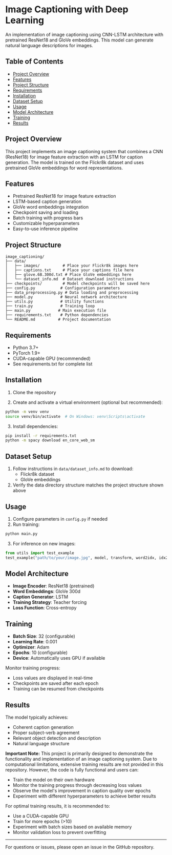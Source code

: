 # Image Captioning with Deep Learning

An implementation of image captioning using CNN-LSTM architecture with pretrained ResNet18 and GloVe embeddings. This model can generate natural language descriptions for images.

## Table of Contents
- [Project Overview](#project-overview)
- [Features](#features)
- [Project Structure](#project-structure)
- [Requirements](#requirements)
- [Installation](#installation)
- [Dataset Setup](#dataset-setup)
- [Usage](#usage)
- [Model Architecture](#model-architecture)
- [Training](#training)
- [Results](#results)

## Project Overview
This project implements an image captioning system that combines a CNN (ResNet18) for image feature extraction with an LSTM for caption generation. The model is trained on the Flickr8k dataset and uses pretrained GloVe embeddings for word representations.

## Features
- Pretrained ResNet18 for image feature extraction
- LSTM-based caption generation
- GloVe word embeddings integration
- Checkpoint saving and loading
- Batch training with progress bars
- Customizable hyperparameters
- Easy-to-use inference pipeline

## Project Structure
```
image_captioning/
├── data/
│   ├── images/          # Place your Flickr8k images here
│   ├── captions.txt     # Place your captions file here
│   ├── glove.6B.300d.txt # Place GloVe embeddings here
│   └── dataset_info.md  # Dataset download instructions
├── checkpoints/         # Model checkpoints will be saved here
├── config.py           # Configuration parameters
├── data_preprocessing.py # Data loading and preprocessing
├── model.py            # Neural network architecture
├── utils.py            # Utility functions
├── train.py            # Training loop
├── main.py            # Main execution file
├── requirements.txt    # Python dependencies
└── README.md          # Project documentation
```

## Requirements
- Python 3.7+
- PyTorch 1.9+
- CUDA-capable GPU (recommended)
- See requirements.txt for complete list

## Installation
1. Clone the repository

2. Create and activate a virtual environment (optional but recommended):
```bash
python -m venv venv
source venv/bin/activate  # On Windows: venv\Scripts\activate
```

3. Install dependencies:
```bash
pip install -r requirements.txt
python -m spacy download en_core_web_sm
```

## Dataset Setup
1. Follow instructions in `data/dataset_info.md` to download:
   - Flickr8k dataset
   - GloVe embeddings
2. Verify the data directory structure matches the project structure shown above

## Usage
1. Configure parameters in `config.py` if needed
2. Run training:
```bash
python main.py
```

3. For inference on new images:
```python
from utils import test_example
test_example("path/to/your/image.jpg", model, transform, word2idx, idx2word, max_len)
```

## Model Architecture
- **Image Encoder**: ResNet18 (pretrained)
- **Word Embeddings**: GloVe 300d
- **Caption Generator**: LSTM
- **Training Strategy**: Teacher forcing
- **Loss Function**: Cross-entropy

## Training
- **Batch Size**: 32 (configurable)
- **Learning Rate**: 0.001
- **Optimizer**: Adam
- **Epochs**: 10 (configurable)
- **Device**: Automatically uses GPU if available

Monitor training progress:
- Loss values are displayed in real-time
- Checkpoints are saved after each epoch
- Training can be resumed from checkpoints

## Results
The model typically achieves:
- Coherent caption generation
- Proper subject-verb agreement
- Relevant object detection and description
- Natural language structure

**Important Note:**
This project is primarily designed to demonstrate the functionality and implementation of an image captioning system. Due to computational limitations, extensive training results are not provided in this repository. However, the code is fully functional and users can:
- Train the model on their own hardware
- Monitor the training progress through decreasing loss values
- Observe the model's improvement in caption quality over epochs
- Experiment with different hyperparameters to achieve better results

For optimal training results, it is recommended to:
- Use a CUDA-capable GPU
- Train for more epochs (>10)
- Experiment with batch sizes based on available memory
- Monitor validation loss to prevent overfitting

---
For questions or issues, please open an issue in the GitHub repository.
